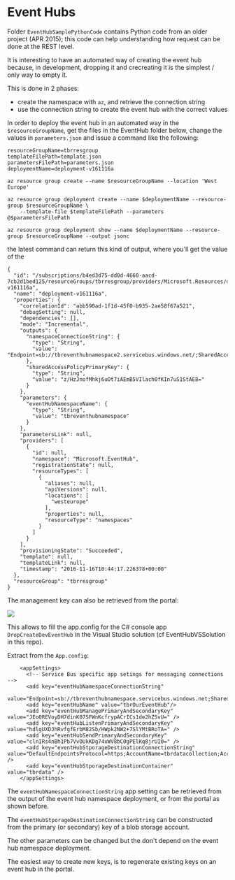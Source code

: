 # Event Hubs

Folder `EventHubSamplePythonCode` contains Python code from an older project (APR 2015); this code can help understanding how request can be done at the REST level.

It is interesting to have an automated way of creating the event hub because, in development, dropping it and crecreating it is the simplest / only way to empty it.

This is done in 2 phases: 
- create the namespace with `az`, and retrieve the connection string
- use the connection string to create the event hub with the correct values

In order to deploy the event hub in an automated way in the `$resourceGroupName`, get the files in the EventHub folder below, 
change the values in `parameters.json` and issue a command like the following: 

```
resourceGroupName=tbrresgroup
templateFilePath=template.json
parametersFilePath=parameters.json
deploymentName=deployment-v161116a

az resource group create --name $resourceGroupName --location 'West Europe'

az resource group deployment create --name $deploymentName --resource-group $resourceGroupName \
    --template-file $templateFilePath --parameters @$parametersFilePath

az resource group deployment show --name $deploymentName --resource-group $resourceGroupName --output jsonc
```

the latest command can return this kind of output, where you'll get the value of the 



```
{
  "id": "/subscriptions/b4ed3d75-dd0d-4660-aacd-7cb2d1bed125/resourceGroups/tbrresgroup/providers/Microsoft.Resources/deployments/deployment-v161116a",
  "name": "deployment-v161116a",
  "properties": {
    "correlationId": "abb590ad-1f1d-45f0-b935-2ae58f67a521",
    "debugSetting": null,
    "dependencies": [],
    "mode": "Incremental",
    "outputs": {
      "namespaceConnectionString": {
        "type": "String",
        "value": "Endpoint=sb://tbreventhubnamespace2.servicebus.windows.net/;SharedAccessKeyName=RootManageSharedAccessKey;SharedAccessKey=z/HzJnofMhkj6uOt7iAEmB5VIlach0fKIn7uS1StAE8="
      },
      "sharedAccessPolicyPrimaryKey": {
        "type": "String",
        "value": "z/HzJnofMhkj6uOt7iAEmB5VIlach0fKIn7uS1StAE8="
      }
    },
    "parameters": {
      "eventHubNamespaceName": {
        "type": "String",
        "value": "tbreventhubnamespace"
      }
    },
    "parametersLink": null,
    "providers": [
      {
        "id": null,
        "namespace": "Microsoft.EventHub",
        "registrationState": null,
        "resourceTypes": [
          {
            "aliases": null,
            "apiVersions": null,
            "locations": [
              "westeurope"
            ],
            "properties": null,
            "resourceType": "namespaces"
          }
        ]
      }
    ],
    "provisioningState": "Succeeded",
    "template": null,
    "templateLink": null,
    "timestamp": "2016-11-16T10:44:17.226378+00:00"
  },
  "resourceGroup": "tbrresgroup"
}
```

The management key can also be retrieved from the portal: 

![](EventHub/img/get-management-key-from-portal.png)

This allows to fill the app.config for the C# console app `DropCreateDevEventHub` in the Visual Studio solution (cf EventHubVSSolution in this repo).

Extract from the `App.config`:

```
    <appSettings>
      <!-- Service Bus specific app setings for messaging connections -->
      <add key="eventHubNamespaceConnectionString"
        value="Endpoint=sb://tbreventhubnamespace.servicebus.windows.net;SharedAccessKeyName=RootManageSharedAccessKey;SharedAccessKey=z/HzJnofMhkj6uOt7iAEmB5VIlach0fKIn7uS1StAE8="/>
      <add key="eventHubName" value="tbrOurEventHub"/>
      <add key="eventHubManagePrimaryAndSecondaryKey" value="JEo0REVoyDH7dinK07SFWnKcfrypACrICs1de2hZSvU=" />
      <add key="eventHubListenPrimaryAndSecondaryKey" value="hdlgUXDJhRvfgfErbM82Sb/HWpk2NW2+7SlYMtBRoTA=" />
      <add key="eventHubSendPrimaryAndSecondaryKey"   value="clnIRs4nBh1Pb7VvOUkKDg74xWV8bC0gPElKq8jrUI0=" />
      <add key="eventHubStporageDestinationConnectionString" value="DefaultEndpointsProtocol=https;AccountName=tbrdatacollection;AccountKey=kjCcNxtjDMCaXLkDtl5MPyEYTfSaZm4YNGHnLGq8zx+KlB+NgCf/ivahtXGFm0QwjaulI3UuBUJjMUOKGFsxjw==" />
      <add key="eventHubStporageDestinationContainer"        value="tbrdata" />
    </appSettings>
```

The `eventHubNamespaceConnectionString` app setting can be retrieved from the output of the event hub namespace deployment, or from the portal as shown before. 

The `eventHubStporageDestinationConnectionString` can be constructed from the primary (or secondary) key of a blob storage account.

The other parameters can be changed but the don't depend on the event hub namespace deployment. 

The easiest way to create new keys, is to regenerate existing keys on an event hub in the portal.
